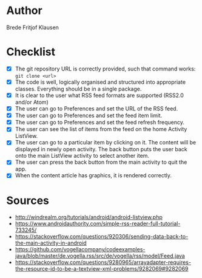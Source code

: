 # Author
Brede Fritjof Klausen

# Checklist
* [X] The git repository URL is correctly provided, such that command works: `git clone <url> `
* [X] The code is well, logically organised and structured into appropriate classes. Everything should be in a single package.
* [X] It is clear to the user what RSS feed formats are supported (RSS2.0 and/or Atom)
* [X] The user can go to Preferences and set the URL of the RSS feed.
* [X] The user can go to Preferences and set the feed item limit.
* [X] The user can go to Preferences and set the feed refresh frequency.
* [X] The user can see the list of items from the feed on the home Activity ListView.
* [X] The user can go to a particular item by clicking on it. The content will be displayed in newly open activity. The back button puts the user back onto the main ListView activity to select another item.
* [X] The user can press the back button from the main activity to quit the app.
* [X] When the content article has graphics, it is rendered correctly.

# Sources
- http://windrealm.org/tutorials/android/android-listview.php
- https://www.androidauthority.com/simple-rss-reader-full-tutorial-733245/
- https://stackoverflow.com/questions/920306/sending-data-back-to-the-main-activity-in-android
- https://github.com/vogellacompany/codeexamples-java/blob/master/de.vogella.rss/src/de/vogella/rss/model/Feed.java
- https://stackoverflow.com/questions/9280965/arrayadapter-requires-the-resource-id-to-be-a-textview-xml-problems/9282069#9282069
